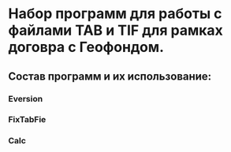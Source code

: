 # Набор программ для работы с файлами TAB и TIF для рамках договра с Геофондом.

## Состав программ и их использование:
### Eversion


### FixTabFie


### Calc